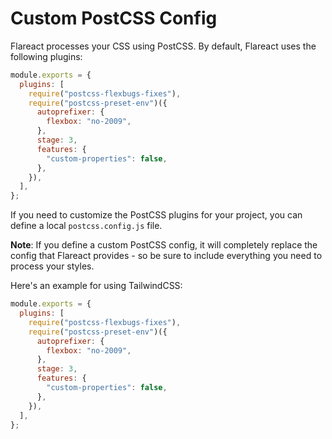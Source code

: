 # Custom PostCSS Config

Flareact processes your CSS using PostCSS. By default, Flareact uses the following plugins:

```js
module.exports = {
  plugins: [
    require("postcss-flexbugs-fixes"),
    require("postcss-preset-env")({
      autoprefixer: {
        flexbox: "no-2009",
      },
      stage: 3,
      features: {
        "custom-properties": false,
      },
    }),
  ],
};
```

If you need to customize the PostCSS plugins for your project, you can define a local `postcss.config.js` file.

**Note**: If you define a custom PostCSS config, it will completely replace the config that Flareact provides - so be sure to include everything you need to process your styles.

Here's an example for using TailwindCSS:

```js
module.exports = {
  plugins: [
    require("postcss-flexbugs-fixes"),
    require("postcss-preset-env")({
      autoprefixer: {
        flexbox: "no-2009",
      },
      stage: 3,
      features: {
        "custom-properties": false,
      },
    }),
  ],
};
```
